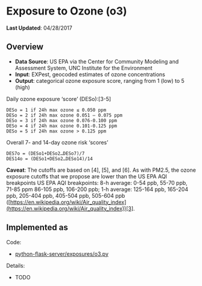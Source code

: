 # Exposure to Ozone (o3)

**Last Updated**: 04/28/2017

## Overview
- **Data Source**: US EPA via the Center for Community Modeling and Assessment System, UNC Institute for the Environment- **Input**: EXPest, geocoded estimates of ozone concentrations- **Output**: categorical ozone exposure score, ranging from 1 (low) to 5 (high)Daily ozone exposure ‘score’ (DESo):[3-5]

```DESo = 1 if 24h max ozone ≤ 0.050 ppmDESo = 2 if 24h max ozone 0.051 – 0.075 ppmDESo = 3 if 24h max ozone 0.076-0.100 ppmDESo = 4 if 24h max ozone 0.101-0.125 ppmDESo = 5 if 24h max ozone > 0.125 ppm
```Overall 7- and 14-day ozone risk ‘scores’

```DES7o = (DESo1+DESo2…DESo7)/7DES14o = (DESo1+DESo2…DESo14)/14
```**Caveat**: The cutoffs are based on [4], [5], and [6]. As with PM2.5, the ozone exposure cutoffs that we propose are lower than the US EPA AQI breakpoints US EPA AQI breakpoints: 8-h average: 0-54 ppb, 55-70 ppb, 71-85 ppm 86-105 ppb, 106-200 ppb; 1-h average: 125-164 ppb, 165-204 ppb, 205-404 ppb, 405-504 ppb, 505-604 ppb ([https://en.wikipedia.org/wiki/Air_quality_index](https://en.wikipedia.org/wiki/Air_quality_index))[3].

## Implemented as

Code: 

- [python-flask-server/exposures/o3.py](../python-flask-server/exposures/o3.py)

Details:

- TODO
